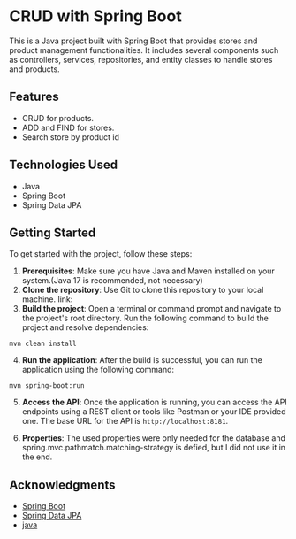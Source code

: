 # CRUD with Spring Boot

This is a Java project built with Spring Boot that provides stores and product management functionalities. 
It includes several components such as controllers, services, repositories, and entity classes to handle stores and products.

## Features

- CRUD for products.
- ADD and FIND for stores.
- Search store by product id

## Technologies Used

- Java
- Spring Boot
- Spring Data JPA

## Getting Started

To get started with the project, follow these steps:

1. **Prerequisites**: Make sure you have Java and Maven installed on your system.(Java 17 is recommended, not necessary)
2. **Clone the repository**: Use Git to clone this repository to your local machine. link: 
3. **Build the project**: Open a terminal or command prompt and navigate to the project's root directory. Run the following command to build the project and resolve dependencies:

```shell
mvn clean install
```

4. **Run the application**: After the build is successful, you can run the application using the following command:

```shell
mvn spring-boot:run
```

5. **Access the API**: Once the application is running, you can access the API endpoints using a REST client or tools like Postman or your IDE provided one. The base URL for the API is `http://localhost:8181`.

6. **Properties**: The used properties were only needed for the database and spring.mvc.pathmatch.matching-strategy is defied, but I did not use it in the end.

## Acknowledgments

- [Spring Boot](https://spring.io/projects/spring-boot)
- [Spring Data JPA](https://spring.io/projects/spring-data-jpa)
- [java](https://dev.java/)